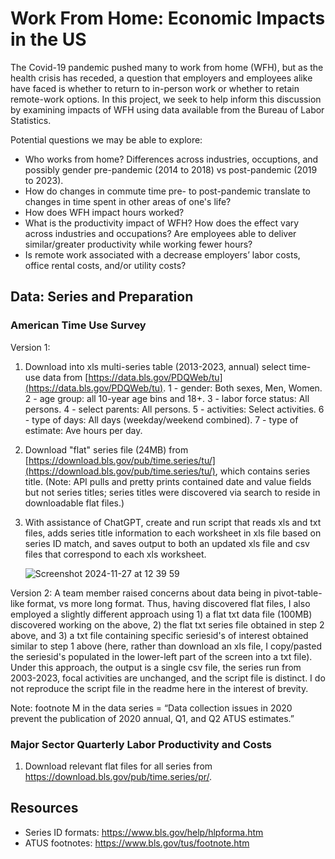 # Work From Home: Economic Impacts in the US

The Covid-19 pandemic pushed many to work from home (WFH), but as the health crisis has receded, a question that employers and employees alike have faced is whether to return to in-person work or whether to retain remote-work options. In this project, we seek to help inform this discussion by examining impacts of WFH using data available from the Bureau of Labor Statistics.

Potential questions we may be able to explore:
* Who works from home? Differences across industries, occuptions, and possibly gender pre-pandemic (2014 to 2018) vs post-pandemic (2019 to 2023). 
* How do changes in commute time pre- to post-pandemic translate to changes in time spent in other areas of one's life?
* How does WFH impact hours worked? 
* What is the productivity impact of WFH? How does the effect vary across industries and occupations? Are employees able to deliver similar/greater productivity while working fewer hours?
* Is remote work associated with a decrease employers’ labor costs, office rental costs, and/or utility costs? 

## Data: Series and Preparation

### American Time Use Survey 

Version 1:
1. Download into xls multi-series table (2013-2023, annual) select time-use data from [https://data.bls.gov/PDQWeb/tu](https://data.bls.gov/PDQWeb/tu).
    1 -	gender:	Both sexes, Men, Women. 2 -	age group: all 10-year age bins and 18+. 3 - labor force status: All persons. 4 - select parents: All persons. 5 - activities: Select activities. 6 -	type of days: All days (weekday/weekend combined). 7 - type of estimate: Ave hours per day.
2. Download "flat" series file (24MB) from [https://download.bls.gov/pub/time.series/tu/](https://download.bls.gov/pub/time.series/tu/), which contains series title. (Note: API pulls and pretty prints contained date and value fields but not series titles; series titles were discovered via search to reside in downloadable flat files.)
3. With assistance of ChatGPT, create and run script that reads xls and txt files, adds series title information to each worksheet in xls file based on series ID match, and saves output to both an updated xls file and csv files that correspond to each xls worksheet. 
 
   ![Screenshot 2024-11-27 at 12 39 59](https://github.com/user-attachments/assets/2cc4b9b4-3cbc-48cd-af8d-0839dcde26f8)

Version 2:
A team member raised concerns about data being in pivot-table-like format, vs more long format. Thus, having discovered flat files, I also employed a slightly different approach using 1) a flat txt data file (100MB) discovered working on the above, 2) the flat txt series file obtained in step 2 above, and 3) a txt file containing specific seriesid's of interest obtained similar to step 1 above (here, rather than download an xls file, I copy/pasted the seriesid's populated in the lower-left part of the screen into a txt file). Under this approach, the output is a single csv file, the series run from 2003-2023, focal activities are unchanged, and the script file is distinct. I do not reproduce the script file in the readme here in the interest of brevity. 

Note: footnote M in the data series = “Data collection issues in 2020 prevent the publication of 2020 annual, Q1, and Q2 ATUS estimates.”

### Major Sector Quarterly Labor Productivity and Costs
1. Download relevant flat files for all series from https://download.bls.gov/pub/time.series/pr/.
   
## Resources
* Series ID formats: https://www.bls.gov/help/hlpforma.htm
* ATUS footnotes: https://www.bls.gov/tus/footnote.htm
